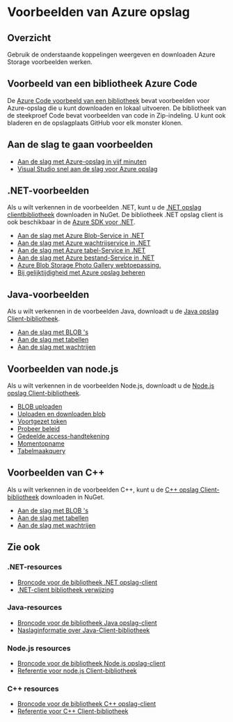 <properties
    pageTitle="Voorbeelden van Azure opslag | Microsoft Azure"
    description="Weergeven, downloaden en uitvoeren van de steekproef-code en toepassingen voor de opslag van Azure. Kennismaken met voorbeelden voor BLOB's, wachtrijen, tabellen en bestanden, met de .NET, Java Node.js en C++ opslag clientbibliotheken aan de slag."
    services="storage"
    documentationCenter="na"
    authors="tamram"
    manager="carmonm"
    editor="tysonn" />
<tags
    ms.service="storage"
    ms.devlang="na"
    ms.topic="article"
    ms.tgt_pltfrm="na"
    ms.workload="storage"
    ms.date="09/21/2016"
    ms.author="tamram" />

# <a name="azure-storage-samples"></a>Voorbeelden van Azure opslag

## <a name="overview"></a>Overzicht
Gebruik de onderstaande koppelingen weergeven en downloaden Azure Storage voorbeelden werken.

## <a name="azure-code-sample-library"></a>Voorbeeld van een bibliotheek Azure Code

De [Azure Code voorbeeld van een bibliotheek](https://azure.microsoft.com/documentation/samples/?service=storage) bevat voorbeelden voor Azure-opslag die u kunt downloaden en lokaal uitvoeren. De bibliotheek van de steekproef Code bevat voorbeelden van code in Zip-indeling. U kunt ook bladeren en de opslagplaats GitHub voor elk monster klonen.

## <a name="getting-started-samples"></a>Aan de slag te gaan voorbeelden

* [Aan de slag met Azure-opslag in vijf minuten](storage-getting-started-guide.md)
* [Visual Studio snel aan de slag voor Azure opslag](https://github.com/Azure/azure-storage-net/tree/master/Samples/GettingStarted/VisualStudioQuickStarts)

## <a name="net-samples"></a>.NET-voorbeelden

Als u wilt verkennen in de voorbeelden .NET, kunt u de [.NET opslag clientbibliotheek](https://www.nuget.org/packages/WindowsAzure.Storage/) downloaden in NuGet. De bibliotheek .NET opslag client is ook beschikbaar in de [Azure SDK voor .NET](https://azure.microsoft.com/downloads/).

* [Aan de slag met Azure Blob-Service in .NET](https://azure.microsoft.com/documentation/samples/storage-blob-dotnet-getting-started/)
* [Aan de slag met Azure wachtrijservice in .NET](https://azure.microsoft.com/documentation/samples/storage-queue-dotnet-getting-started/)
* [Aan de slag met Azure tabel-Service in .NET](https://azure.microsoft.com/documentation/samples/storage-table-dotnet-getting-started/)
* [Aan de slag met Azure bestand-Service in .NET](https://azure.microsoft.com/documentation/samples/storage-file-dotnet-getting-started/)
* [Azure Blob Storage Photo Gallery webtoepassing.](https://azure.microsoft.com/documentation/samples/storage-blobs-dotnet-webapp/)
* [Bij gelijktijdigheid met Azure opslag beheren](https://code.msdn.microsoft.com/Managing-Concurrency-using-56018114)

## <a name="java-samples"></a>Java-voorbeelden

Als u wilt verkennen in de voorbeelden Java, downloadt u de [Java opslag Client-bibliotheek](https://github.com/azure/azure-storage-java).

* [Aan de slag met BLOB 's](https://github.com/Azure/azure-storage-java/tree/master/microsoft-azure-storage-samples/src/com/microsoft/azure/storage/blob/gettingstarted)
* [Aan de slag met tabellen](https://github.com/Azure/azure-storage-java/tree/master/microsoft-azure-storage-samples/src/com/microsoft/azure/storage/table/gettingtstarted)
* [Aan de slag met wachtrijen](https://github.com/Azure/azure-storage-java/tree/master/microsoft-azure-storage-samples/src/com/microsoft/azure/storage/queue/gettingstarted)

## <a name="nodejs-samples"></a>Voorbeelden van node.js

Als u wilt verkennen in de voorbeelden Node.js, downloadt u de [Node.js opslag Client-bibliotheek](https://github.com/Azure/azure-storage-node).

* [BLOB uploaden](https://github.com/Azure/azure-storage-node/tree/master/examples/blobuploader)
* [Uploaden en downloaden blob](https://github.com/Azure/azure-storage-node/blob/master/examples/samples/blobuploaddownloadsample.js)
* [Voortgezet token](https://github.com/Azure/azure-storage-node/blob/master/examples/samples/continuationsample.js)
* [Probeer beleid](https://github.com/Azure/azure-storage-node/blob/master/examples/samples/retrypolicysample.js)
* [Gedeelde access-handtekening](https://github.com/Azure/azure-storage-node/blob/master/examples/samples/sassample.js)
* [Momentopname](https://github.com/Azure/azure-storage-node/blob/master/examples/samples/snapshotsample.js)
* [Tabelmaakquery](https://github.com/Azure/azure-storage-node/blob/master/examples/samples/tablequerysample.js)

## <a name="c-samples"></a>Voorbeelden van C++

Als u wilt verkennen in de voorbeelden C++, kunt u de [C++ opslag Client-bibliotheek](https://www.nuget.org/packages/wastorage/) downloaden in NuGet.

* [Aan de slag met BLOB 's](https://github.com/Azure/azure-storage-cpp/tree/master/Microsoft.WindowsAzure.Storage/samples/BlobsGettingStarted)
* [Aan de slag met tabellen](https://github.com/Azure/azure-storage-cpp/tree/master/Microsoft.WindowsAzure.Storage/samples/TablesGettingStarted)
* [Aan de slag met wachtrijen](https://github.com/Azure/azure-storage-cpp/tree/master/Microsoft.WindowsAzure.Storage/samples/QueuesGettingStarted)

## <a name="see-also"></a>Zie ook

### <a name="net-resources"></a>.NET-resources

- [Broncode voor de bibliotheek .NET opslag-client](https://github.com/Azure/azure-storage-net)
- [.NET-client bibliotheek verwijzing](https://msdn.microsoft.com/library/azure/dn261237.aspx)

### <a name="java-resources"></a>Java-resources

- [Broncode voor de bibliotheek Java opslag-client](https://github.com/azure/azure-storage-java)
- [Naslaginformatie over Java-Client-bibliotheek](http://dl.windowsazure.com/storage/javadoc/)

### <a name="nodejs-resources"></a>Node.js resources

- [Broncode voor de bibliotheek Node.js opslag-client](https://github.com/Azure/azure-storage-node)
- [Referentie voor node.js Client-bibliotheek](http://dl.windowsazure.com/nodestoragedocs/index.html)

### <a name="c-resources"></a>C++ resources

- [Broncode voor de bibliotheek C++ opslag-client](https://github.com/Azure/azure-storage-cpp)
- [Referentie voor C++ Client-bibliotheek](http://azure.github.io/azure-storage-cpp/)
